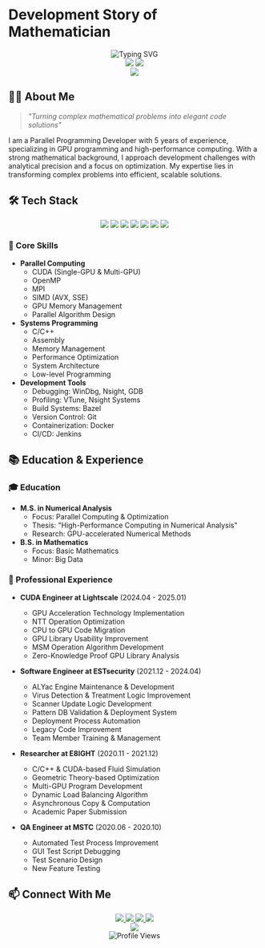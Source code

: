# Development Story of Mathematician

<div align="center">
  <img src="https://readme-typing-svg.herokuapp.com?font=Fira+Code&weight=500&size=40&pause=1000&color=2196F3&center=true&vCenter=true&random=false&width=800&height=100&lines=Parallel+Programming+Developer;GPU+%26+High+Performance+Computing;Mathematical+Problem+Solver" alt="Typing SVG" />
</div>

<div align="center">
  <img src="https://github-readme-stats.vercel.app/api?username=gideokKim&exclude_repo=GideokKim.github.io&show_icons=true&theme=radical&hide=Jupyter%20Notebook,HTML" />
  <img src="https://github-readme-stats.vercel.app/api/top-langs/?username=gideokKim&theme=radical&layout=compact&exclude_repo=GideokKim.github.io&show_icons=true&hide=Jupyter%20Notebook,HTML,SCSS,javascript,CSS,Ruby" />
</div>

<div align="center">
  <img src="https://github-profile-trophy.vercel.app/?username=gideokKim&theme=radical&row=2&column=5" />
</div>

## 👨‍💻 About Me

> *"Turning complex mathematical problems into elegant code solutions"*

I am a Parallel Programming Developer with 5 years of experience, specializing in GPU programming and high-performance computing. With a strong mathematical background, I approach development challenges with analytical precision and a focus on optimization. My expertise lies in transforming complex problems into efficient, scalable solutions.

## 🛠️ Tech Stack

<div align="center">
  <img src="https://img.shields.io/badge/CUDA-76B900?style=for-the-badge&logo=nvidia&logoColor=white" />
  <img src="https://img.shields.io/badge/C++-00599C?style=for-the-badge&logo=c%2B%2B&logoColor=white" />
  <img src="https://img.shields.io/badge/Python-3776AB?style=for-the-badge&logo=python&logoColor=white" />
  <img src="https://img.shields.io/badge/OpenMP-0096FF?style=for-the-badge&logo=openmp&logoColor=white" />
  <img src="https://img.shields.io/badge/Git-F05032?style=for-the-badge&logo=git&logoColor=white" />
  <img src="https://img.shields.io/badge/Bazel-43A047?style=for-the-badge&logo=bazel&logoColor=white" />
  <img src="https://img.shields.io/badge/Docker-2496ED?style=for-the-badge&logo=docker&logoColor=white" />
</div>

### 🎯 Core Skills
- **Parallel Computing**
  - CUDA (Single-GPU & Multi-GPU)
  - OpenMP
  - MPI
  - SIMD (AVX, SSE)
  - GPU Memory Management
  - Parallel Algorithm Design
- **Systems Programming**
  - C/C++
  - Assembly
  - Memory Management
  - Performance Optimization
  - System Architecture
  - Low-level Programming
- **Development Tools**
  - Debugging: WinDbg, Nsight, GDB
  - Profiling: VTune, Nsight Systems
  - Build Systems: Bazel
  - Version Control: Git
  - Containerization: Docker
  - CI/CD: Jenkins

## 📚 Education & Experience

### 🎓 Education
- **M.S. in Numerical Analysis**
  - Focus: Parallel Computing & Optimization
  - Thesis: "High-Performance Computing in Numerical Analysis"
  - Research: GPU-accelerated Numerical Methods
- **B.S. in Mathematics**
  - Focus: Basic Mathematics
  - Minor: Big Data

### 💼 Professional Experience
- **CUDA Engineer at Lightscale** (2024.04 - 2025.01)
  - GPU Acceleration Technology Implementation
  - NTT Operation Optimization
  - CPU to GPU Code Migration
  - GPU Library Usability Improvement
  - MSM Operation Algorithm Development
  - Zero-Knowledge Proof GPU Library Analysis

- **Software Engineer at ESTsecurity** (2021.12 - 2024.04)
  - ALYac Engine Maintenance & Development
  - Virus Detection & Treatment Logic Improvement
  - Scanner Update Logic Development
  - Pattern DB Validation & Deployment System
  - Deployment Process Automation
  - Legacy Code Improvement
  - Team Member Training & Management

- **Researcher at E8IGHT** (2020.11 - 2021.12)
  - C/C++ & CUDA-based Fluid Simulation
  - Geometric Theory-based Optimization
  - Multi-GPU Program Development
  - Dynamic Load Balancing Algorithm
  - Asynchronous Copy & Computation
  - Academic Paper Submission

- **QA Engineer at MSTC** (2020.06 - 2020.10)
  - Automated Test Process Improvement
  - GUI Test Script Debugging
  - Test Scenario Design
  - New Feature Testing

## 📫 Connect With Me

<div align="center">
  <a href="https://github.com/GideokKim">
    <img src="https://img.shields.io/badge/GitHub-181717?style=for-the-badge&logo=github&logoColor=white" />
  </a>
  <a href="https://gideokkim.github.io/">
    <img src="https://img.shields.io/badge/Website-000000?style=for-the-badge&logo=About.me&logoColor=white" />
  </a>
  <a href="https://www.linkedin.com/in/gideok-kim-113426253/">
    <img src="https://img.shields.io/badge/LinkedIn-0077B5?style=for-the-badge&logo=linkedin&logoColor=white" />
  </a>
  <a href="mailto:your.email@example.com">
    <img src="https://img.shields.io/badge/Email-D14836?style=for-the-badge&logo=gmail&logoColor=white" />
  </a>
</div>

<div align="center">
  <a href="https://www.buymeacoffee.com/gideokkim">
    <img src="https://img.buymeacoffee.com/button-api/?text=Buy me a coffee&emoji=&slug=gideokkim&button_colour=FFDD00&font_colour=000000&font_family=Cookie&outline_colour=000000&coffee_colour=ffffff" />
  </a>
</div>

<div align="center">
  <img src="https://komarev.com/ghpvc/?username=GideokKim&color=blueviolet" alt="Profile Views" />
</div>
